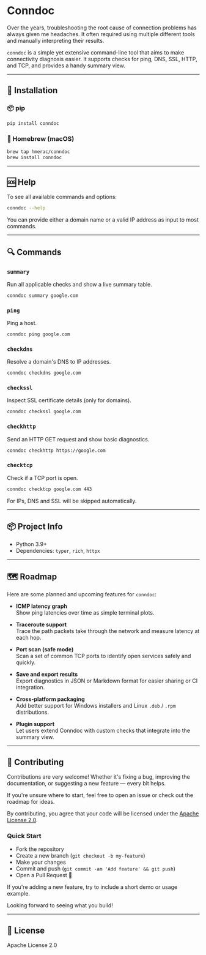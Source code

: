 # Conndoc

Over the years, troubleshooting the root cause of connection problems has always given me headaches. It often required using multiple different tools and manually interpreting their results.

`conndoc` is a simple yet extensive command-line tool that aims to make connectivity diagnosis easier. It supports checks for ping, DNS, SSL, HTTP, and TCP, and provides a handy summary view.

---

## 🚀 Installation

### 📦 pip
```bash
pip install conndoc
```

### 🍺 Homebrew (macOS)
```bash
brew tap hmerac/conndoc
brew install conndoc
```

---

## 🆘 Help
To see all available commands and options:
```bash
conndoc --help
```

You can provide either a domain name or a valid IP address as input to most commands.

---

## 🔍 Commands

### `summary`
Run all applicable checks and show a live summary table.
```bash
conndoc summary google.com
```

### `ping`
Ping a host.
```bash
conndoc ping google.com
```

### `checkdns`
Resolve a domain's DNS to IP addresses.
```bash
conndoc checkdns google.com
```

### `checkssl`
Inspect SSL certificate details (only for domains).
```bash
conndoc checkssl google.com
```

### `checkhttp`
Send an HTTP GET request and show basic diagnostics.
```bash
conndoc checkhttp https://google.com
```

### `checktcp`
Check if a TCP port is open.
```bash
conndoc checktcp google.com 443
```

For IPs, DNS and SSL will be skipped automatically.

---

## 📦 Project Info
- Python 3.9+
- Dependencies: `typer`, `rich`, `httpx`

---

## 🗺 Roadmap

Here are some planned and upcoming features for `conndoc`:

- **ICMP latency graph**  
  Show ping latencies over time as simple terminal plots.

- **Traceroute support**  
  Trace the path packets take through the network and measure latency at each hop.

- **Port scan (safe mode)**  
  Scan a set of common TCP ports to identify open services safely and quickly.

- **Save and export results**  
  Export diagnostics in JSON or Markdown format for easier sharing or CI integration.

- **Cross-platform packaging**  
  Add better support for Windows installers and Linux `.deb` / `.rpm` distributions.

- **Plugin support**  
  Let users extend Conndoc with custom checks that integrate into the summary view.

---

## 🤝 Contributing

Contributions are very welcome! Whether it's fixing a bug, improving the documentation, or suggesting a new feature — every bit helps.

If you're unsure where to start, feel free to open an issue or check out the roadmap for ideas.  

By contributing, you agree that your code will be licensed under the [Apache License 2.0](LICENSE).

### Quick Start
- Fork the repository
- Create a new branch (`git checkout -b my-feature`)
- Make your changes
- Commit and push (`git commit -am 'Add feature' && git push`)
- Open a Pull Request 🚀

If you're adding a new feature, try to include a short demo or usage example.

Looking forward to seeing what you build!

---

## 📄 License
Apache License 2.0

